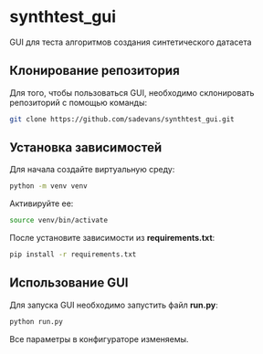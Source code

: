 # synthtest_gui
GUI для теста алгоритмов создания синтетического датасета

## Клонирование репозитория

Для того, чтобы пользоваться GUI, необходимо склонировать репозиторий с помощью команды:
```bash
git clone https://github.com/sadevans/synthtest_gui.git
```

## Установка зависимостей

Для начала создайте виртуальную среду:
```bash
python -m venv venv
```

Активируйте ее:
```bash
source venv/bin/activate
```

После установите зависимости из **requirements.txt**:
```bash
pip install -r requirements.txt
```

## Использование GUI
Для запуска GUI необходимо запустить файл **run.py**:
```bash
python run.py
```
Все параметры в конфигураторе изменяемы.
